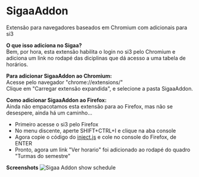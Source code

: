 # SigaaAddon
Extensão para navegadores baseados em Chromium com adicionais para si3

**O que isso adiciona no Sigaa?**<br>
Bem, por hora, esta extensão habilita o login no si3 pelo Chromium e 
adiciona um link no rodapé das diciplinas que dá acesso a uma tabela de horários.      

**Para adicionar SigaaAddon ao Chromium:**<br>
Acesse pelo navegador "chrome://extensions/"<br>
Clique em "Carregar extensão expandida", e selecione a pasta SigaaAddon.<br>

**Como adicionar SigaaAddon ao Firefox:**<br>
Ainda não empacotamos esta extensão para ao Firefox, mas não se desespere, ainda há um caminho…<br>
- Primeiro acesse o si3 pelo Firefox
- No menu discente, aperte SHIFT+CTRL+I e clique na aba console
- Agora copie o código do [inject.js](https://github.com/LaercioSantana/SigaaAddon/blob/master/SigaaAddon/inject.js) e cole no console do Firefox, de ENTER
- Pronto, agora um link "Ver horario" foi adicionado ao rodapé do quadro "Turmas do semestre"

**Screenshots**
![Sigaa Addon show schedule](https://raw.githubusercontent.com/LaercioSantana/SigaaAddon/master/Screenshots/horarios.png)
